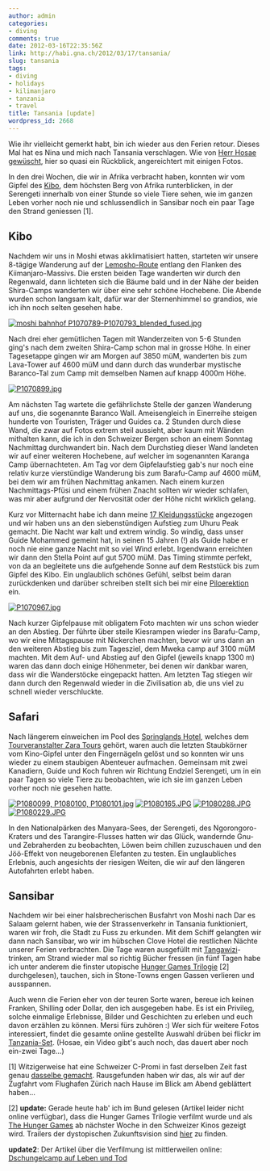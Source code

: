```yaml
---
author: admin
categories:
- diving
comments: true
date: 2012-03-16T22:35:56Z
link: http://habi.gna.ch/2012/03/17/tansania/
slug: tansania
tags:
- diving
- holidays
- kilimanjaro
- tanzania
- travel
title: Tansania [update]
wordpress_id: 2668
---
```


Wie ihr vielleicht gemerkt habt, bin ich wieder aus den Ferien retour. Dieses Mal hat es Nina und mich nach Tansania verschlagen. Wie von [Herr Hosae gewüscht](http://habi.gna.ch/2012/02/09/tschese/#comment-14800), hier so quasi ein Rückblick, angereichtert mit einigen Fotos.




In den drei Wochen, die wir in Afrika verbracht haben, konnten wir vom Gipfel des [Kibo](http://de.wikipedia.org/wiki/Kibo_(Berg)), dem höchsten Berg von Afrika runterblicken, in der Serengeti innerhalb von einer Stunde so viele Tiere sehen, wie im ganzen Leben vorher noch nie und schlussendlich in Sansibar noch ein paar Tage den Strand geniessen [1].




## Kibo




Nachdem wir uns in Moshi etwas akklimatisiert hatten, starteten wir unsere 8-tägige Wanderung auf der [Lemosho-Route](http://en.wikipedia.org/wiki/Mount_Kilimanjaro_climbing_routes#Lemosho_Route) entlang den Flanken des Kiimanjaro-Massivs. Die ersten beiden Tage wanderten wir durch den Regenwald, dann lichteten sich die Bäume bald und in der Nähe der beiden Shira-Camps wanderten wir über eine sehr schöne Hochebene. Die Abende wurden schon langsam kalt, dafür war der Sternenhimmel so grandios, wie ich ihn noch selten gesehen habe.




[![moshi bahnhof P1070789-P1070793_blended_fused.jpg](http://habi.gna.ch/wp-content/uploads/2012/03/moshi-bahnhof-P1070789-P1070793_blended_fused-tm.jpg)](http://habi.gna.ch/wp-content/uploads/2012/03/moshi-bahnhof-P1070789-P1070793_blended_fused.jpg)

  



Nach drei eher gemütlichen Tagen mit Wanderzeiten von 5-6 Stunden ging's nach dem zweiten Shira-Camp schon mal in grosse Höhe. In einer Tagesetappe gingen wir am Morgen auf 3850 müM, wanderten bis zum Lava-Tower auf 4600 müM und dann durch das wunderbar mystische Baranco-Tal zum Camp mit demselben Namen auf knapp 4000m Höhe.




[![P1070899.jpg](http://habi.gna.ch/wp-content/uploads/2012/03/P1070899-tm.jpg)](http://habi.gna.ch/wp-content/uploads/2012/03/P1070899.jpg)

  



Am nächsten Tag wartete die gefährlichste Stelle der ganzen Wanderung auf uns, die sogenannte Baranco Wall. Ameisengleich in Einerreihe steigen hunderte von Touristen, Träger und Guides ca. 2 Stunden durch diese Wand, die zwar auf Fotos extrem steil aussieht, aber kaum mit Wänden mithalten kann, die ich in den Schweizer Bergen schon an einem Sonntag Nachmittag durchwandert bin. Nach dem Durchstieg dieser Wand landeten wir auf einer weiteren Hochebene, auf welcher im sogenannten Karanga Camp übernachteten. Am Tag vor dem Gipfelaufstieg gab's nur noch eine relativ kurze vierstündige Wanderung bis zum Barafu-Camp auf 4600 müM, bei dem wir am frühen Nachmittag ankamen. Nach einem kurzen Nachmittags-Pfüsi und einem frühen Znacht sollten wir wieder schlafen, was mir aber aufgrund der Nervosität oder der Höhe nicht wirklich gelang.




Kurz vor Mitternacht habe ich dann meine [17 Kleidungsstücke](https://plus.google.com/u/0/110576425737191023885/posts/A7dKQaTFJH3) angezogen und wir haben uns an den siebenstündigen Aufstieg zum Uhuru Peak gemacht. Die Nacht war kalt und extrem windig. So windig, dass unser Guide Mohammed gemeint hat, in seinen 15 Jahren (!) als Guide habe er noch nie eine ganze Nacht mit so viel Wind erlebt. Irgendwann erreichten wir dann den Stella Point auf gut 5700 müM. Das Timing stimmte perfekt, von da an begleitete uns die aufgehende Sonne auf dem Reststück bis zum Gipfel des Kibo. Ein unglaublich schönes Gefühl, selbst beim daran zurückdenken und darüber schreiben stellt sich bei mir eine [Piloerektion](http://de.wikipedia.org/wiki/G%C3%A4nsehaut) ein.




[![P1070967.jpg](http://habi.gna.ch/wp-content/uploads/2012/03/P1070967-tm.jpg)](http://habi.gna.ch/wp-content/uploads/2012/03/P1070967.jpg)

  



Nach kurzer Gipfelpause mit obligatem Foto machten wir uns schon wieder an den Abstieg. Der führte über steile Kiesrampen wieder ins Barafu-Camp, wo wir eine Mittagspause mit Nickerchen machten, bevor wir uns dann an den weiteren Abstieg bis zum Tagesziel, dem Mweka camp auf 3100 müM machten. Mit dem Auf- und Abstieg auf den Gipfel (jeweils knapp 1300 m) waren das dann doch einige Höhenmeter, bei denen wir dankbar waren, dass wir die Wanderstöcke eingepackt hatten. Am letzten Tag stiegen wir dann durch den Regenwald wieder in die Zivilisation ab, die uns viel zu schnell wieder verschluckte.




## Safari




Nach längerem einweichen im Pool des [Springlands Hotel](http://www.springlandshotel.com/), welches dem [Tourveranstalter Zara Tours](http://www.zaratours.com/) gehört, waren auch die letzten Staubkörner vom Kino-Gipfel unter den Fingernägeln gelöst und so konnten wir uns wieder zu einem staubigen Abenteuer aufmachen. Gemeinsam mit zwei Kanadiern, Guide und Koch fuhren wir Richtung Endziel Serengeti, um in ein paar Tagen so viele Tiere zu beobachten, wie ich sie im ganzen Leben vorher noch nie gesehen hatte.




[![P1080099, P1080100, P1080101.jpg](http://habi.gna.ch/wp-content/uploads/2012/03/P1080099-P1080100-P1080101-tm.jpg)](http://habi.gna.ch/wp-content/uploads/2012/03/P1080099-P1080100-P1080101.jpg) [![P1080165.JPG](http://habi.gna.ch/wp-content/uploads/2012/03/P1080165-tm.jpg)](http://habi.gna.ch/wp-content/uploads/2012/03/P1080165.jpg) [![P1080288.JPG](http://habi.gna.ch/wp-content/uploads/2012/03/P1080288-tm.jpg)](http://habi.gna.ch/wp-content/uploads/2012/03/P1080288.jpg) [![P1080229.JPG](http://habi.gna.ch/wp-content/uploads/2012/03/P1080229-tm.jpg)](http://habi.gna.ch/wp-content/uploads/2012/03/P1080229.jpg)

  



In den Nationalpärken des Manyara-Sees, der Serengeti, des Ngorongoro-Kraters und des Tarangire-Flusses hatten wir das Glück, wandernde Gnu- und Zebraherden zu beobachten, Löwen beim chillen zuzuschauen und den Jöö-Effekt von neugeborenen Elefanten zu testen. Ein unglaubliches Erlebnis, auch angesichts der riesigen Weiten, die wir auf den längeren Autofahrten erlebt haben.




## Sansibar




Nachdem wir bei einer halsbrecherischen Busfahrt von Moshi nach Dar es Salaam gelernt haben, wie der Strassenverkehr in Tansania funktioniert, waren wir froh, die Stadt zu Fuss zu erkunden. Mit dem Schiff gelangten wir dann nach Sansibar, wo wir im hübschen Clove Hotel die restlichen Nächte unserer Ferien verbrachten. Die Tage waren ausgefüllt mit [Tangawizi](http://de.wikipedia.org/wiki/Stoney_(Getr%C3%A4nk))-trinken, am Strand wieder mal so richtig Bücher fressen (in fünf Tagen habe ich unter anderem die finster utopische [Hunger Games Trilogie](http://en.wikipedia.org/wiki/The_Hunger_Games_trilogy) [2] durchgelesen), tauchen, sich in Stone-Towns engen Gassen verlieren und ausspannen.




Auch wenn die Ferien eher von der teuren Sorte waren, bereue ich keinen Franken, Shilling oder Dollar, den ich ausgegeben habe. Es ist ein Privileg, solche einmalige Erlebnisse, Bilder und Geschichten zu erleben und euch davon erzählen zu können. Mersi fürs zuhören :) Wer sich für weitere Fotos interessiert, findet die gesamte online gestellte Auswahl drüben bei flickr im [Tanzania-Set](http://www.flickr.com/photos/habi/sets/72157629512375531/). (Hosae, ein Video gibt's auch noch, das dauert aber noch ein-zwei Tage…)




[1] Witzigerweise hat eine Schweizer C-Promi in fast derselben Zeit fast genau [dasselbe gemacht](http://www.blick.ch/people-tv/schweiz/missschweiz/vize-miss-im-land-wo-sich-die-loewen-lieben-id1790349.html). Rausgefunden haben wir das, als wir auf der Zugfahrt vom Flughafen Zürich nach Hause im Blick am Abend geblättert haben…




[2] **update:** Gerade heute hab' ich im Bund gelesen (Artikel leider nicht online verfügbar), dass die Hunger Games Trilogie verfilmt wurde und als [The Hunger Games](http://www.imdb.com/title/tt1392170/) ab nächster Woche in den Schweizer Kinos gezeigt wird. Trailers der dystopischen Zukunftsvision sind [hier](http://trailers.apple.com/trailers/lions_gate/thehungergames/) zu finden.




**update2**: Der Artikel über die Verfilmung ist mittlerweilen online: [Dschungelcamp auf Leben und Tod](http://www.derbund.ch/kultur/kino/Dschungelcamp-auf-Leben-und-Tod/story/22038584)
